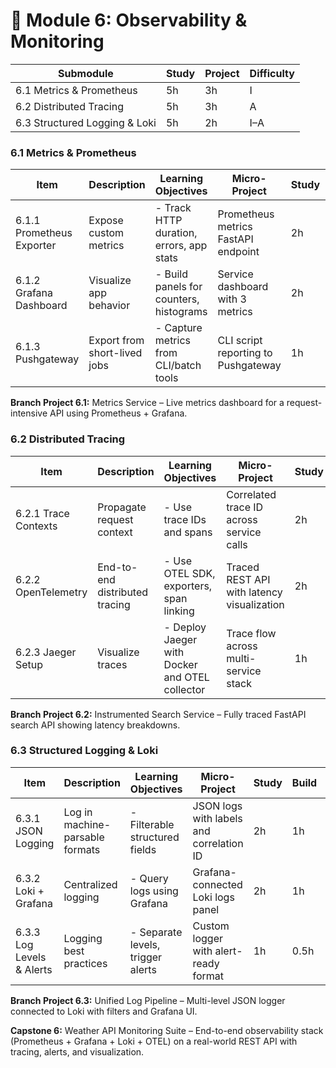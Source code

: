 # 📘 Module 6: Observability & Monitoring

| Submodule                     | Study | Project | Difficulty |
| ----------------------------- | ----- | ------- | ---------- |
| 6.1 Metrics & Prometheus      | 5h    | 3h      | I          |
| 6.2 Distributed Tracing       | 5h    | 3h      | A          |
| 6.3 Structured Logging & Loki | 5h    | 2h      | I–A        |

### 6.1 Metrics & Prometheus

| Item                      | Description                  | Learning Objectives                      | Micro-Project                       | Study | Build | Level |
| ------------------------- | ---------------------------- | ---------------------------------------- | ----------------------------------- | ----- | ----- | ----- |
| 6.1.1 Prometheus Exporter | Expose custom metrics        | - Track HTTP duration, errors, app stats | Prometheus metrics FastAPI endpoint | 2h    | 1.5h  | I     |
| 6.1.2 Grafana Dashboard   | Visualize app behavior       | - Build panels for counters, histograms  | Service dashboard with 3 metrics    | 2h    | 1h    | I     |
| 6.1.3 Pushgateway         | Export from short-lived jobs | - Capture metrics from CLI/batch tools   | CLI script reporting to Pushgateway | 1h    | 0.5h  | I     |

**Branch Project 6.1:** Metrics Service – Live metrics dashboard for a request-intensive API using Prometheus + Grafana.

### 6.2 Distributed Tracing

| Item                 | Description                    | Learning Objectives                            | Micro-Project                              | Study | Build | Level |
| -------------------- | ------------------------------ | ---------------------------------------------- | ------------------------------------------ | ----- | ----- | ----- |
| 6.2.1 Trace Contexts | Propagate request context      | - Use trace IDs and spans                      | Correlated trace ID across service calls   | 2h    | 1.5h  | A     |
| 6.2.2 OpenTelemetry  | End-to-end distributed tracing | - Use OTEL SDK, exporters, span linking        | Traced REST API with latency visualization | 2h    | 1.5h  | A     |
| 6.2.3 Jaeger Setup   | Visualize traces               | - Deploy Jaeger with Docker and OTEL collector | Trace flow across multi-service stack      | 1h    | 1h    | A     |

**Branch Project 6.2:** Instrumented Search Service – Fully traced FastAPI search API showing latency breakdowns.

### 6.3 Structured Logging & Loki

| Item                      | Description                     | Learning Objectives               | Micro-Project                            | Study | Build | Level |
| ------------------------- | ------------------------------- | --------------------------------- | ---------------------------------------- | ----- | ----- | ----- |
| 6.3.1 JSON Logging        | Log in machine-parsable formats | - Filterable structured fields    | JSON logs with labels and correlation ID | 2h    | 1h    | I     |
| 6.3.2 Loki + Grafana      | Centralized logging             | - Query logs using Grafana        | Grafana-connected Loki logs panel        | 2h    | 1h    | I     |
| 6.3.3 Log Levels & Alerts | Logging best practices          | - Separate levels, trigger alerts | Custom logger with alert-ready format    | 1h    | 0.5h  | A     |

**Branch Project 6.3:** Unified Log Pipeline – Multi-level JSON logger connected to Loki with filters and Grafana UI.

**Capstone 6:** Weather API Monitoring Suite – End-to-end observability stack (Prometheus + Grafana + Loki + OTEL) on a real-world REST API with tracing, alerts, and visualization.
